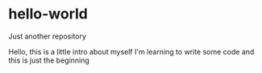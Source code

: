 # hello-world
Just another repository 

Hello, this is a little intro about myself
I'm learning to write some code and this is just the beginning
